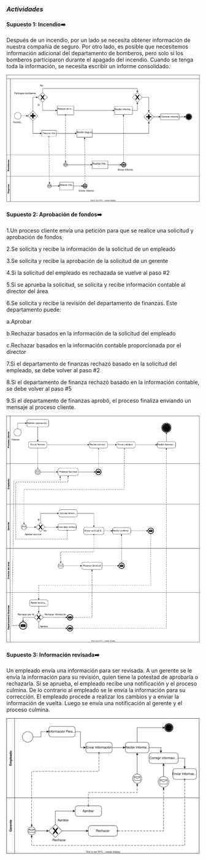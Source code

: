 ### ***Actividades***

#### **Supuesto 1: Incendio➡️**
Después de un incendio, por un lado se necesita obtener información de nuestra compañía de seguro. Por otro lado, es posible que necesitemos información adicional del departamento de bomberos, pero solo si los bomberos participaron durante el apagado del incendio. Cuando se tenga toda la información, se necesita escribir un informe consolidado.

![Supuesto 1: Incendio](../out/lab0/src/lab2/supuesto1/Supuesto1.drawio.svg)

#### **Supuesto 2: Aprobación de fondos➡️**
1.Un proceso cliente envía una petición para que se realice una solicitud y aprobación de fondos

2.Se solicita y recibe la información de la solicitud de un empleado

3.Se solicita y recibe la aprobación de la solicitud de un gerente

4.Si la solicitud del empleado es rechazada se vuelve al paso #2

5.Si se aprueba la solicitud, se solicita y recibe información contable al director del área

6.Se solicita y recibe la revisión del departamento de finanzas. Este departamento puede:

a.Aprobar

b.Rechazar basados en la información de la solicitud del empleado

c.Rechazar basados en la información contable proporcionada por el director

7.Si el departamento de finanzas rechazó basado en la solicitud del empleado, se debe volver al paso #2

8.Si el departamento de finanza rechazó basado en la información contable, se debe volver al paso #5

9.Si el departamento de finanzas aprobó, el proceso finaliza enviando un mensaje al proceso cliente.

![Supuesto2](Supuesto2.svg)

#### **Supuesto 3: Información revisada➡️**
Un empleado envía una información para ser revisada. A un gerente se le envía la información para su revisión, quien tiene la potestad de aprobarla o rechazarla. Si se aprueba, el empleado recibe una notificación y el proceso culmina. De lo contrario al empleado se le envía la información para su corrección. El empleado procede a realizar los cambios y a enviar la información de vuelta. Luego se envía una notificación al gerente y el proceso culmina.


![Supuesto3](Supuesto3.svg)